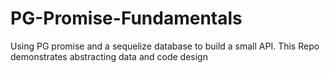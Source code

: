 # PG-Promise-Fundamentals

Using PG promise and a sequelize database to build a small API. This Repo demonstrates abstracting data and code design
